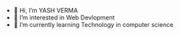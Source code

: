- 👋 Hi, I’m YASH VERMA
- 👀 I’m interested in Web Devlopment
- 🌱 I’m currently learning Technology in computer science
